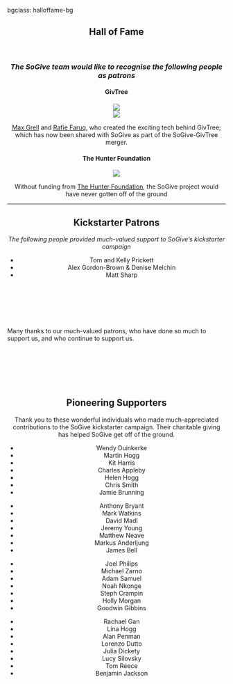 bgclass: halloffame-bg

<div class="halloffame-bg">
</div>

<div class="col-md-12">
	<center>
		<H2>Hall of Fame</H2>
		<br>
		<H3><i>The SoGive team would like to recognise the following people as patrons</i></H3>
	</center>
	<div class="col-md-5">
		<div class="col-md-12">
			<center>
				<H4>GivTree</H4>
			</center>
		</div>
		<div class="col-md-12">
			<div class="col-md-6">
				<center>
					<a href="https://www.linkedin.com/in/maxgrell/?ppe=1" target="_blank"><img src="img/max.grell.jpg" class="mugshot img-circle"></a>
				</center>
			</div>
			<div class="col-md-6">
				<center>
					<a href="https://www.linkedin.com/in/rfaruq/" target="_blank"><img src="img/rafie.faruq.jpg" class="mugshot img-circle"></a>
				</center>
			</div>
		</div>
		<div class="col-md-12">
			<center>
				<p class="sogive-text-body">
					<a href="https://www.linkedin.com/in/maxgrell/?ppe=1" target="_blank">Max Grell</a> and <a href="https://www.linkedin.com/in/rfaruq/" target="_blank">Rafie Faruq</a>, who created the exciting tech behind GivTree; which has now been shared with SoGive as part of the SoGive-GivTree merger.
				</p>
			</center>
		</div>
	</div>
	<div class="col-md-2">
	</div>
	<div class="col-md-5">
		<center>
			<H4>The Hunter Foundation</H4>
		</center>
		<center>
			<a href="http://www.thehunterfoundation.co.uk/" target="_blank"><img src="img/hunter.foundation.logo.png" class="img-fit"></a>
		</center>
 		<center>
 			<p class="sogive-text-body">
				Without funding from <a href="http://www.thehunterfoundation.co.uk/" target="_blank">The Hunter Foundation</a>, the SoGive project would have never gotten off of the ground
			</p>
		</center>
	</div>
</div>
<hr>
<div class="col-md-12">
	<div class="col-md-offset-2 col-md-8">
		<center>
			<H2>Kickstarter Patrons</H2>
		</center>
		<center>
			<p class="text-muted">
				<i>The following people provided much-valued support to SoGive’s kickstarter campaign</i>
			</p>
		</center>
		<div class="col-md-offset-3 col-md-6">
			<center>
				<p class="sogive-text-body">
					<ul class="fa-ul">
						<li>
							<i class="fa fa-user-circle"></i> Tom and Kelly Prickett
						</li>
						<li>
							<i class="fa fa-user-circle"></i> Alex Gordon-Brown &amp; Denise Melchin
						</li>
						<li>
							<i class="fa fa-user-circle"></i> Matt Sharp
						</li>
					</ul>
				</p>
			</center>
		</div>
	</div>
</div>
<div class="col-md-12 hidden-sm hidden-xs" style="height:6em;">
</div>
<div class="col-md-12">
	<div class="col-md-offset-2 col-md-8">
		<p class="sogive-text-body">
			Many thanks to our much-valued patrons, who have done so much to support us, and who continue to support us.
		</p>
	</div>
</div>
<div class="col-md-12 hidden-sm hidden-xs" style="height:6em;">
</div>
<div class="col-md-12">
	<center>
		<H2>Pioneering Supporters</H2>
	</center>
	<div class="col-md-offset-1 col-md-10">
		<p class="sogive-text-body" style="text-align: center;">
			Thank you to these wonderful individuals who made much-appreciated contributions to the SoGive kickstarter campaign. Their charitable giving has helped SoGive get off of the ground.
		</p>
		<div class="col-md-3">
			<center>
				<p class="sogive-text-body">
					<ul class="fa-ul">
						<li>
							<i class="fa fa-user-o"></i> Wendy Duinkerke
						</li>
						<li>
							<i class="fa fa-user-o"></i> Martin Hogg
						</li>
						<li>
							<i class="fa fa-user-o"></i> Kit Harris
						</li>
						<li>
							<i class="fa fa-user-o"></i> Charles Appleby
						</li>
						<li>
							<i class="fa fa-user-o"></i> Helen Hogg
						</li>
						<li>
							<i class="fa fa-user-o"></i> Chris Smith
						</li>
						<li>
							<i class="fa fa-user-o"></i> Jamie Brunning
						</li>
					</ul>
				</p>
			</center>
		</div>
		<div class="col-md-3">
			<center>
				<p class="sogive-text-body">
					<ul class="fa-ul">
						<li>
							<i class="fa fa-user-o"></i> Anthony Bryant
						</li>
						<li>
							<i class="fa fa-user-o"></i> Mark Watkins
						</li>
						<li>
							<i class="fa fa-user-o"></i> David Madl
						</li>
						<li>
							<i class="fa fa-user-o"></i> Jeremy Young
						</li>
						<li>
							<i class="fa fa-user-o"></i> Matthew Neave
						</li>
						<li>
							<i class="fa fa-user-o"></i> Markus Anderljung
						</li>
						<li>
							<i class="fa fa-user-o"></i> James Bell
						</li>
					</ul>
				</p>
			</center>
		</div>
		<div class="col-md-3">
			<center>
				<p class="sogive-text-body">
					<ul class="fa-ul">
						<li>
							<i class="fa fa-user-o"></i> Joel Philips
						</li>
						<li>
							<i class="fa fa-user-o"></i> Michael Zarno
						</li>
						<li>
							<i class="fa fa-user-o"></i> Adam Samuel
						</li>
						<li>
							<i class="fa fa-user-o"></i> Noah Nkonge
						</li>
						<li>
							<i class="fa fa-user-o"></i> Steph Crampin
						</li>
						<li>
							<i class="fa fa-user-o"></i> Holly Morgan
						</li>
						<li>
							<i class="fa fa-user-o"></i> Goodwin Gibbins
						</li>
					</ul>
				</p>
			</center>
		</div>
		<div class="col-md-3">
			<center>
				<p class="sogive-text-body">
					<ul class="fa-ul">
						<li>
							<i class="fa fa-user-o"></i> Rachael Gan
						</li>
						<li>
							<i class="fa fa-user-o"></i> Lina Hogg
						</li>
						<li>
							<i class="fa fa-user-o"></i> Alan Penman
						</li>
						<li>
							<i class="fa fa-user-o"></i> Lorenzo Dutto
						</li>
						<li>
							<i class="fa fa-user-o"></i> Julia Dickety
						</li>
						<li>
							<i class="fa fa-user-o"></i> Lucy Silovsky
						</li>
						<li>
							<i class="fa fa-user-o"></i> Tom Reece
						</li>
						<li>
							<i class="fa fa-user-o"></i>Benjamin Jackson
						</li>
					</ul>
				</p>
			</center>
		</div>
	</div>
</div>